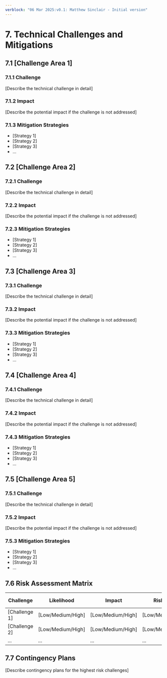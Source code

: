 ```yaml
---
verblock: "06 Mar 2025:v0.1: Matthew Sinclair - Initial version"
---
```

# 7. Technical Challenges and Mitigations

## 7.1 [Challenge Area 1]

### 7.1.1 Challenge

[Describe the technical challenge in detail]

### 7.1.2 Impact

[Describe the potential impact if the challenge is not addressed]

### 7.1.3 Mitigation Strategies

- [Strategy 1]
- [Strategy 2]
- [Strategy 3]
- ...

## 7.2 [Challenge Area 2]

### 7.2.1 Challenge

[Describe the technical challenge in detail]

### 7.2.2 Impact

[Describe the potential impact if the challenge is not addressed]

### 7.2.3 Mitigation Strategies

- [Strategy 1]
- [Strategy 2]
- [Strategy 3]
- ...

## 7.3 [Challenge Area 3]

### 7.3.1 Challenge

[Describe the technical challenge in detail]

### 7.3.2 Impact

[Describe the potential impact if the challenge is not addressed]

### 7.3.3 Mitigation Strategies

- [Strategy 1]
- [Strategy 2]
- [Strategy 3]
- ...

## 7.4 [Challenge Area 4]

### 7.4.1 Challenge

[Describe the technical challenge in detail]

### 7.4.2 Impact

[Describe the potential impact if the challenge is not addressed]

### 7.4.3 Mitigation Strategies

- [Strategy 1]
- [Strategy 2]
- [Strategy 3]
- ...

## 7.5 [Challenge Area 5]

### 7.5.1 Challenge

[Describe the technical challenge in detail]

### 7.5.2 Impact

[Describe the potential impact if the challenge is not addressed]

### 7.5.3 Mitigation Strategies

- [Strategy 1]
- [Strategy 2]
- [Strategy 3]
- ...

## 7.6 Risk Assessment Matrix

| Challenge     | Likelihood        | Impact            | Risk Level        | Mitigation Effectiveness |
|---------------|-------------------|-------------------|-------------------|--------------------------|
| [Challenge 1] | [Low/Medium/High] | [Low/Medium/High] | [Low/Medium/High] | [Low/Medium/High]        |
| [Challenge 2] | [Low/Medium/High] | [Low/Medium/High] | [Low/Medium/High] | [Low/Medium/High]        |
| ...           | ...               | ...               | ...               | ...                      |

## 7.7 Contingency Plans

[Describe contingency plans for the highest risk challenges]
